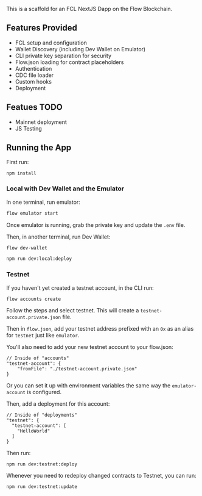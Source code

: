 This is a scaffold for an FCL NextJS Dapp on the Flow Blockchain.

## Features Provided

- FCL setup and configuration
- Wallet Discovery (including Dev Wallet on Emulator)
- CLI private key separation for security
- Flow.json loading for contract placeholders
- Authentication
- CDC file loader
- Custom hooks
- Deployment 

## Featues TODO

- Mainnet deployment
- JS Testing

## Running the App

First run:

```
npm install
```

### Local with Dev Wallet and the Emulator

In one terminal, run emulator: 

```bash
flow emulator start
```

Once emulator is running, grab the private key and update the `.env` file.

Then, in another terminal, run Dev Wallet:

```bash
flow dev-wallet
```

```bash
npm run dev:local:deploy
```

### Testnet

If you haven't yet created a testnet account, in the CLI run:

```
flow accounts create
```

Follow the steps and select testnet. This will create a `testnet-account.private.json` file.

Then in `flow.json`, add your testnet address prefixed with an `0x` as an alias for `testnet` just like `emulator`.

You'll also need to add your new testnet account to your flow.json:

```
// Inside of "accounts"
"testnet-account": {
	"fromFile": "./testnet-account.private.json"
}
```

Or you can set it up with environment variables the same way the `emulator-account` is configured.

Then, add a deployment for this account:

```
// Inside of "deployments"
"testnet": {
  "testnet-account": [
    "HelloWorld"
  ]
}
```

Then run:

```
npm run dev:testnet:deploy
``` 

Whenever you need to redeploy changed contracts to Testnet, you can run:

```
npm run dev:testnet:update
```
